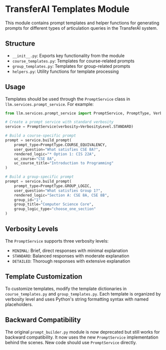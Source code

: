 # TransferAI Templates Module

This module contains prompt templates and helper functions for generating prompts for different types of articulation queries in the TransferAI system.

## Structure

- `__init__.py`: Exports key functionality from the module
- `course_templates.py`: Templates for course-related prompts
- `group_templates.py`: Templates for group-related prompts
- `helpers.py`: Utility functions for template processing

## Usage

Templates should be used through the `PromptService` class in `llm.services.prompt_service`. For example:

```python
from llm.services.prompt_service import PromptService, PromptType, VerbosityLevel

# Create a prompt service with standard verbosity
service = PromptService(verbosity=VerbosityLevel.STANDARD)

# Build a course-specific prompt
prompt = service.build_prompt(
    prompt_type=PromptType.COURSE_EQUIVALENCY,
    user_question="What satisfies CSE 8A?",
    rendered_logic="* Option 1: CIS 22A",
    uc_course="CSE 8A",
    uc_course_title="Introduction to Programming"
)

# Build a group-specific prompt
prompt = service.build_prompt(
    prompt_type=PromptType.GROUP_LOGIC,
    user_question="What satisfies Group 1?",
    rendered_logic="Section A: CSE 8A, CSE 8B",
    group_id="1",
    group_title="Computer Science Core",
    group_logic_type="choose_one_section"
)
```

## Verbosity Levels

The `PromptService` supports three verbosity levels:

- `MINIMAL`: Brief, direct responses with minimal explanation
- `STANDARD`: Balanced responses with moderate explanation
- `DETAILED`: Thorough responses with extensive explanation

## Template Customization

To customize templates, modify the template dictionaries in `course_templates.py` and `group_templates.py`. Each template is organized by verbosity level and uses Python's string formatting syntax with named placeholders.

## Backward Compatibility

The original `prompt_builder.py` module is now deprecated but still works for backward compatibility. It now uses the new `PromptService` implementation behind the scenes. New code should use `PromptService` directly. 
